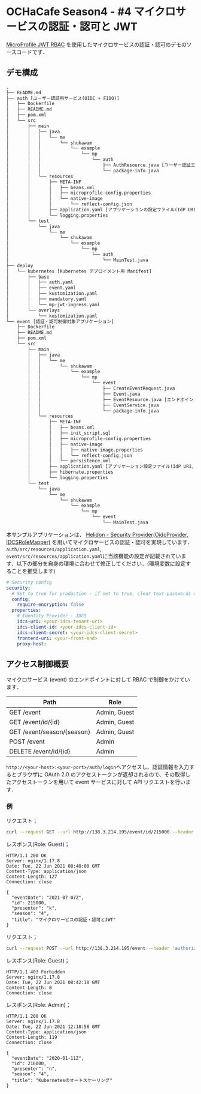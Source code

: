 # OCHaCafe Season4 - #4 マイクロサービスの認証・認可と JWT

[MicroProfile JWT RBAC](https://download.eclipse.org/microprofile/microprofile-jwt-auth-1.2/microprofile-jwt-auth-spec-1.2.html) を使用したマイクロサービスの認証・認可のデモのソースコードです．

## デモ構成

```txt
.
├── README.md
├── auth [ユーザー認証用サービス(OIDC + FIDO)]
│   ├── Dockerfile
│   ├── README.md
│   ├── pom.xml
│   └── src
│       ├── main
│       │   ├── java
│       │   │   └── me
│       │   │       └── shukawam
│       │   │           └── example
│       │   │               └── mp
│       │   │                   └── auth
│       │   │                       ├── AuthResource.java [ユーザー認証エンドポイント定義]
│       │   │                       └── package-info.java
│       │   └── resources
│       │       ├── META-INF
│       │       │   ├── beans.xml
│       │       │   ├── microprofile-config.properties
│       │       │   └── native-image
│       │       │       └── reflect-config.json
│       │       ├── application.yaml [アプリケーションの設定ファイル(IdP URI etc.)]
│       │       └── logging.properties
│       └── test
│           └── java
│               └── me
│                   └── shukawam
│                       └── example
│                           └── mp
│                               └── auth
│                                   └── MainTest.java
├── deploy
│   └── kubernetes [Kubernetes デプロイメント用 Manifest]
│       ├── base
│       │   ├── auth.yaml
│       │   ├── event.yaml
│       │   ├── kustomization.yaml
│       │   ├── mandatory.yaml
│       │   └── mp-jwt-ingress.yaml
│       └── overlays
│           └── kustomization.yaml
└── event [認証・認可制御対象アプリケーション]
    ├── Dockerfile
    ├── README.md
    ├── pom.xml
    └── src
        ├── main
        │   ├── java
        │   │   └── me
        │   │       └── shukawam
        │   │           └── example
        │   │               └── mp
        │   │                   └── event
        │   │                       ├── CreateEventRequest.java
        │   │                       ├── Event.java
        │   │                       ├── EventResource.java [エンドポイント・アクセス制御定義]
        │   │                       ├── EventService.java
        │   │                       └── package-info.java
        │   └── resources
        │       ├── META-INF
        │       │   ├── beans.xml
        │       │   ├── init_script.sql
        │       │   ├── microprofile-config.properties
        │       │   ├── native-image
        │       │   │   ├── native-image.properties
        │       │   │   └── reflect-config.json
        │       │   └── persistence.xml
        │       ├── application.yaml [アプリケーション設定ファイル(IdP URI, Database connection settings)]
        │       ├── hibernate.properties
        │       └── logging.properties
        └── test
            └── java
                └── me
                    └── shukawam
                        └── example
                            └── mp
                                └── event
                                    └── MainTest.java
```

本サンプルアプリケーションは、 [Helidon - Security Provider(OidcProvider, IDCSRoleMapper)](https://oracle-japan-oss-docs.github.io/helidon/docs/v2/#/mp/security/02_providers#_idcs_role_mapper) を用いてマイクロサービスの認証・認可を実現しています．`auth/src/resources/application.yaml`, `event/src/resources/application.yaml`に当該機能の設定が記載されています．以下の部分を自身の環境に合わせて修正してください．(環境変数に設定することを推奨します)

```yaml
# Security config
security:
  # Set to true for production - if set to true, clear text passwords will cause failure
  config:
    require-encryption: false
  properties:
    # Identity Provider - IDCS
    idcs-uri: <your-idcs-tenant-uri>
    idcs-client-id: <your-idcs-client-id>
    idcs-client-secret: <your-idcs-client-secret>
    frontend-uri: <your-front-end>
    proxy-host:
```

## アクセス制御概要

マイクロサービス (event) のエンドポイントに対して RBAC で制御をかけています．

| Path                       | Role         |
| -------------------------- | ------------ |
| GET /event                 | Admin, Guest |
| GET /event/id/{id}         | Admin, Guest |
| GET /event/season/{season} | Admin, Guest |
| POST /event                | Admin        |
| DELETE /event/id/{id}      | Admin        |

`http://<your-host>:<your-port>/auth/login`へアクセスし、認証情報を入力するとブラウザに OAuth 2.0 のアクセストークンが返却されるので、その取得したアクセストークンを用いて event サービスに対して API リクエストを行います．

### 例

リクエスト；

```bash
curl --request GET --url http://138.3.214.195/event/id/215000 --header 'authorization: Bearer eyJ...'
```

レスポンス(Role: Guest)；

```http
HTTP/1.1 200 OK
Server: nginx/1.17.8
Date: Tue, 22 Jun 2021 08:40:00 GMT
Content-Type: application/json
Content-Length: 127
Connection: close

{
  "eventDate": "2021-07-07Z",
  "id": 215000,
  "presenter": "k",
  "season": "4",
  "title": "マイクロサービスの認証・認可とJWT"
}
```

リクエスト；

```bash
curl --request POST --url http://138.3.214.195/event --header 'authorization: Bearer eyJ...' --header 'content-type: application/json' --data '{"title": "Kubernetesのオートスケーリング","season": "4","presenter": "n","eventDate": "2020-08-11"}'
```

レスポンス(Role: Guest)；

```http
HTTP/1.1 403 Forbidden
Server: nginx/1.17.8
Date: Tue, 22 Jun 2021 08:42:18 GMT
Content-Length: 0
Connection: close
```

レスポンス(Role: Admin)；

```http
HTTP/1.1 200 OK
Server: nginx/1.17.8
Date: Tue, 22 Jun 2021 12:18:58 GMT
Content-Type: application/json
Content-Length: 119
Connection: close

{
  "eventDate": "2020-01-11Z",
  "id": 216000,
  "presenter": "n",
  "season": "4",
  "title": "Kubernetesのオートスケーリング"
}
```

